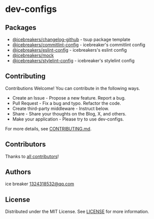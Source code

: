 # dev-configs

## Packages

- [@icebreakers/changelog-github](packages/changelog-github) - tsup package template
- [@icebreakers/commitlint-config](packages/commitlint) - icebreaker's commitlint config
- [@icebreakers/eslint-config](packages/eslint) - icebreakers's eslint config
- [@icebreakers/mock](apps/mock)
- [@icebreakers/stylelint-config](packages/stylelint) - icebreaker's stylelint config

## Contributing

Contributions Welcome! You can contribute in the following ways.

- Create an Issue - Propose a new feature. Report a bug.
- Pull Request - Fix a bug and typo. Refactor the code.
- Create third-party middleware - Instruct below.
- Share - Share your thoughts on the Blog, X, and others.
- Make your application - Please try to use dev-configs.

For more details, see [CONTRIBUTING.md](CONTRIBUTING.md).

## Contributors

Thanks to [all contributors](https://github.com/sonofmagic/dev-configs/graphs/contributors)!

## Authors

ice breaker <1324318532@qq.com>

## License

Distributed under the MIT License. See [LICENSE](LICENSE) for more information.
